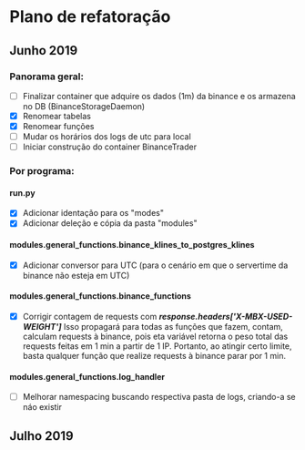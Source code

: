 # Plano de refatoração

## Junho 2019

### Panorama geral:
  
* [ ] Finalizar container que adquire os dados (1m) da binance e os armazena no DB (BinanceStorageDaemon)
* [x] Renomear tabelas
* [x] Renomear funções
* [ ] Mudar os horários dos logs de utc para local
* [ ] Iniciar construção do container BinanceTrader

### Por programa:

#### run.py
* [x] Adicionar identação para os "modes"
* [x] Adicionar deleção e cópia da pasta "modules"

#### modules.general_functions.binance_klines_to_postgres_klines
* [x] Adicionar conversor para UTC (para o cenário em que o servertime da binance não esteja em UTC)

#### modules.general_functions.binance_functions
* [x] Corrigir contagem de requests com ***response.headers['X-MBX-USED-WEIGHT']***
        Isso propagará para todas as funções que fazem, contam, calculam requests à binance,
        pois eta variável retorna o peso total das requests feitas em 1 min a partir de 1 IP.
        Portanto, ao atingir certo limite, basta qualquer função que realize requests à binance
        parar por 1 min.

#### modules.general_functions.log_handler
* [ ] Melhorar namespacing buscando respectiva pasta de logs, criando-a se náo existir

## Julho 2019